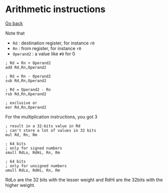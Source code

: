 # Arithmetic instructions

[Go back](..)

Note that 

* ``Rd`` : destination register, for instance ``r0``
* ``Rn`` : from register, for instance ``r0``
* ``Operand2`` : a value like `#0` for 0

```asm6502
; Rd = Rn + Operand2
add Rd,Rn,Operand2

; Rd = Rn - Operand2
sub Rd,Rn,Operand2

; Rd = Operand2 - Rn
rsb Rd,Rn,Operand2

; exclusive or
eor Rd,Rn,Operand2
```

For the multiplication instructions, you got 3

```asm6502
; result in a 32-bits value in Rd
; can't store a lot of values in 32 bits
mul Rd, Rn, Rm

; 64 bits
; only for signed numbers
smull RdLo, RdHi, Rn, Rm

; 64 bits
; only for unsigned numbers
umull RdLo, RdHi, Rn, Rm
```

RdLo are the 32 bits with the lesser weight and
RdHi are the 32bits with the higher weight.
